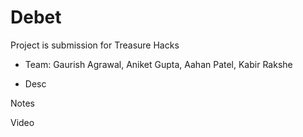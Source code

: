 # Debet

Project is submission for Treasure Hacks
 - Team: Gaurish Agrawal, Aniket Gupta, Aahan Patel, Kabir Rakshe
 
 - Desc

Notes

Video